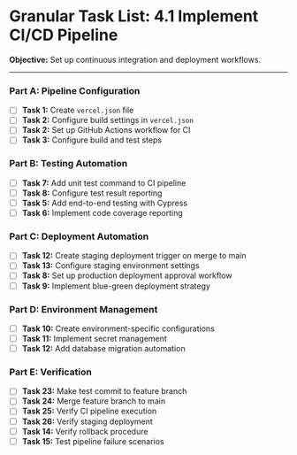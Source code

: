 # Granular Task List: 4.1 Implement CI/CD Pipeline

**Objective:** Set up continuous integration and deployment workflows.

---

### Part A: Pipeline Configuration
- [ ] **Task 1:** Create `vercel.json` file
- [ ] **Task 2:** Configure build settings in `vercel.json`
- [ ] **Task 2:** Set up GitHub Actions workflow for CI
- [ ] **Task 3:** Configure build and test steps

### Part B: Testing Automation
- [ ] **Task 7:** Add unit test command to CI pipeline
- [ ] **Task 8:** Configure test result reporting
- [ ] **Task 5:** Add end-to-end testing with Cypress
- [ ] **Task 6:** Implement code coverage reporting

### Part C: Deployment Automation
- [ ] **Task 12:** Create staging deployment trigger on merge to main
- [ ] **Task 13:** Configure staging environment settings
- [ ] **Task 8:** Set up production deployment approval workflow
- [ ] **Task 9:** Implement blue-green deployment strategy

### Part D: Environment Management
- [ ] **Task 10:** Create environment-specific configurations
- [ ] **Task 11:** Implement secret management
- [ ] **Task 12:** Add database migration automation

### Part E: Verification
- [ ] **Task 23:** Make test commit to feature branch
- [ ] **Task 24:** Merge feature branch to main
- [ ] **Task 25:** Verify CI pipeline execution
- [ ] **Task 26:** Verify staging deployment
- [ ] **Task 14:** Verify rollback procedure
- [ ] **Task 15:** Test pipeline failure scenarios